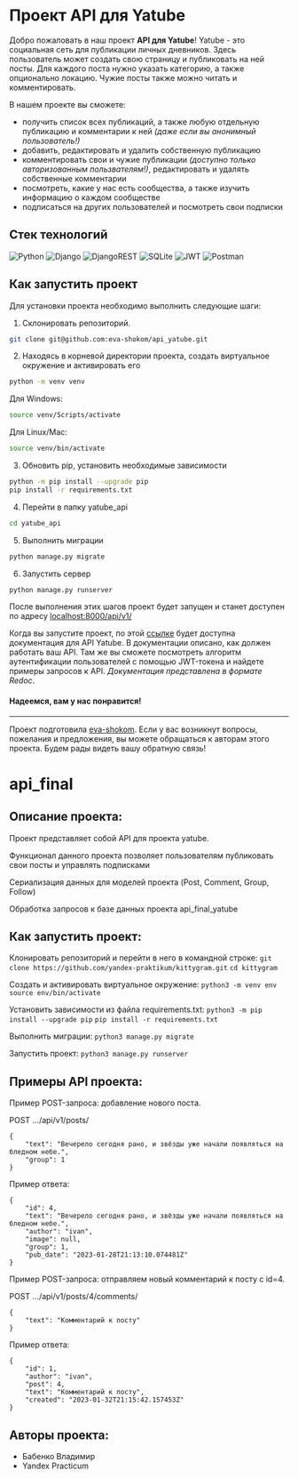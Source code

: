 # Проект API для Yatube

Добро пожаловать в наш проект **API для Yatube**! Yatube - это социальная сеть для публикации личных дневников. Здесь пользователь может создать свою страницу и публиковать на ней посты. Для каждого поста нужно указать категорию, а также опционально локацию. Чужие посты также можно читать и комментировать.

В нашем проекте вы сможете:
- получить список всех публикаций, а также любую отдельную публикацию и комментарии к ней *(даже если вы анонимный пользователь!)*
- добавить, редактировать и удалить собственную публикацию
- комментировать свои и чужие публикации *(доступно только авторизованным пользвателям!)*, редактировать и удалять собственные комментарии
- посмотреть, какие у нас есть сообщества, а также изучить информацию о каждом сообществе
- подписаться на других пользователей и посмотреть свои подписки

## Стек технологий

![Python](https://img.shields.io/badge/python-3670A0?style=for-the-badge&logo=python&logoColor=ffdd54)
![Django](https://img.shields.io/badge/django-%23092E20.svg?style=for-the-badge&logo=django&logoColor=white)
![DjangoREST](https://img.shields.io/badge/DJANGO-REST-ff1709?style=for-the-badge&logo=django&logoColor=white&color=ff1709&labelColor=gray)
![SQLite](https://img.shields.io/badge/sqlite-%2307405e.svg?style=for-the-badge&logo=sqlite&logoColor=white)
![JWT](https://img.shields.io/badge/JWT-black?style=for-the-badge&logo=JSON%20web%20tokens)
![Postman](https://img.shields.io/badge/Postman-FF6C37?style=for-the-badge&logo=postman&logoColor=white)

## Как запустить проект

Для установки проекта необходимо выполнить следующие шаги:

1. Склонировать репозиторий.

```bash
git clone git@github.com:eva-shokom/api_yatube.git
```

2. Находясь в корневой директории проекта, создать виртуальное окружение и активировать его

```bash
python -m venv venv
```

Для Windows:
```bash
source venv/Scripts/activate
```

Для Linux/Mac:
```bash
source venv/bin/activate
```

3. Обновить pip, установить необходимые зависимости

```bash
python -m pip install --upgrade pip
pip install -r requirements.txt
```

4. Перейти в папку yatube_api
  
```bash
cd yatube_api
```

5. Выполнить миграции

```bash
python manage.py migrate
```

6. Запустить сервер

```bash
python manage.py runserver
```

После выполнения этих шагов проект будет запущен и станет доступен по адресу [localhost:8000/api/v1/](http://localhost:8000/api/v1/)

Когда вы запустите проект, по этой [ссылке](http://127.0.0.1:8000/redoc/) будет доступна документация для API Yatube. В документации описано, как должен работать ваш API. Там же вы сможете посмотреть алгоритм аутентификации пользователей с помощью JWT-токена и найдете примеры запросов к API. *Документация представлена в формате Redoc*.

#### Надеемся, вам у нас понравится!

---

Проект подготовила [eva-shokom](https://github.com/eva-shokom/).
Если у вас возникнут вопросы, пожелания и предложения, вы можете обращаться к авторам этого проекта. Будем рады видеть вашу обратную связь! 




# api_final

## Описание проекта:

Проект представляет собой API для проекта yatube.

Функционал данного проекта позволяет пользователям публиковать свои посты и управлять подписками

Сериализация данных для моделей проекта (Post, Comment, Group, Follow)

Обработка запросов к базе данных проекта api_final_yatube

## Как запустить проект:

Клонировать репозиторий и перейти в него в командной строке:
```git clone https://github.com/yandex-praktikum/kittygram.git```
```cd kittygram```

Cоздать и активировать виртуальное окружение:
```python3 -m venv env```
```source env/bin/activate```

Установить зависимости из файла requirements.txt:
```python3 -m pip install --upgrade pip```
```pip install -r requirements.txt```

Выполнить миграции:
```python3 manage.py migrate```

Запустить проект:
```python3 manage.py runserver```

## Примеры API проекта: 

Пример POST-запроса: добавление нового поста.

POST .../api/v1/posts/
```
{
    "text": "Вечерело сегодня рано, и звёзды уже начали появляться на бледном небе.",
    "group": 1
} 
```
Пример ответа:
```
{
    "id": 4,
    "text": "Вечерело сегодня рано, и звёзды уже начали появляться на бледном небе.",
    "author": "ivan",
    "image": null,
    "group": 1,
    "pub_date": "2023-01-28T21:13:10.074481Z"
} 
```
Пример POST-запроса: отправляем новый комментарий к посту с id=4.

POST .../api/v1/posts/4/comments/
```
{
    "text": "Комментарий к посту"
}
```
Пример ответа:
```
{
    "id": 1,
    "author": "ivan",
    "post": 4,
    "text": "Комментарий к посту",
    "created": "2023-01-32T21:15:42.157453Z"
} 
```

## Авторы проекта:

* Бабенко Владимир
* Yandex Practicum
